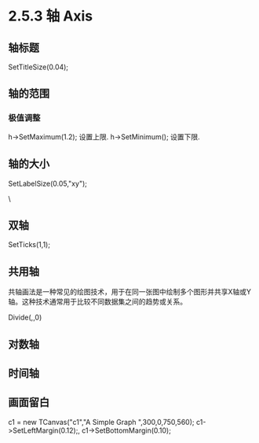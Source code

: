 # 2.5.3 轴 Axis

## 轴标题



SetTitleSize(0.04);



## 轴的范围





### 极值调整

h->SetMaximum(1.2); 设置上限. h->SetMinimum(); 设置下限.



## 轴的大小



SetLabelSize(0.05,"xy");

\




## 双轴



SetTicks(1,1);







## 共用轴

共轴画法是一种常见的绘图技术，用于在同一张图中绘制多个图形并共享X轴或Y轴。这种技术通常用于比较不同数据集之间的趋势或关系。

Divide(,,0)



## 对数轴





## 时间轴



## 画面留白

c1 = new TCanvas("c1","A Simple Graph ",300,0,750,560); c1->SetLeftMargin(0.12);, c1->SetBottomMargin(0.10);



